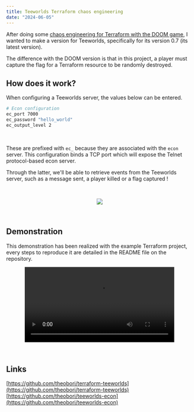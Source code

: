 ```yaml
---
title: Teeworlds Terraform chaos engineering
date: "2024-06-05"
---
```


After doing some [chaos engineering for Terraform with the DOOM game](/posts/terraform_chaos_doom/), I wanted to make a version for Teeworlds, specifically for its version 0.7 (its latest version).

The difference with the DOOM version is that in this project, a player must capture the flag for a Terraform resource to be randomly destroyed.
&nbsp;

## How does it work?

When configuring a Teeworlds server, the values below can be entered.

```bash
# Econ configuration
ec_port 7000
ec_password "hello_world"
ec_output_level 2
```
&nbsp;

These are prefixed with `ec_` because they are associated with the `econ` server. This configuration binds a TCP port which will expose the Telnet protocol-based econ server.

Through the latter, we'll be able to retrieve events from the Teeworlds server, such as a message sent, a player killed or a flag captured !

&nbsp;

<p align="center">
  <img src="/terraform_teeworlds_graph.png" class="img-center">
</p>

&nbsp;

## Demonstration

This demonstration has been realized with the example Terraform project, every steps to reproduce it are detailed in the README file on the repository.
&nbsp;
<p align="center" width="100%">
    <video controls width="80%">
        <source src="/teeworlds_terraform_demo.mp4" type="video/mp4">
        <a href="/teeworlds_terraform_demo.mp4">MP4</a>
    </video>
</p>

&nbsp;

## Links

[https://github.com/theobori/terraform-teeworlds](https://github.com/theobori/terraform-teeworlds)
[https://github.com/theobori/teeworlds-econ](https://github.com/theobori/teeworlds-econ)
&nbsp;
